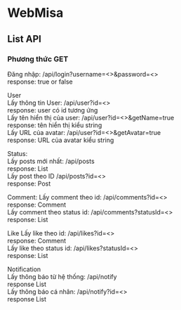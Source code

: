 # WebMisa
## List API
### Phương thức GET

Đăng nhập: /api/login?username=<>&password=<><br/>
	response: true or false<br/>

User<br/>
Lấy thông tin User: /api/user?id=<><br/> 
	response: user có id tương ứng<br/> 
Lấy tên hiển thị của user: /api/user?id=<>&getName=true<br/> 
	response: tên hiển thị kiểu string<br/>
Lấy URL của avatar: /api/user?id=<>&getAvatar=true<br/>
	response: URL của avatar kiểu string<br/>

Status:<br/>
Lấy posts mới nhất: /api/posts<br/>
	response: List<Post><br/>
Lấy post theo ID /api/posts?id=<><br/>
	response: Post<br/>

Comment:
Lấy comment theo id: /api/comments?id=<><br/>
	response: Comment<br/>
Lấy comment theo status id: /api/comments?statusId=<><br/>
	response: List<Comment><br/>

Like
Lấy like theo id: /api/likes?id=<><br/>
	response: Comment<br/>
Lấy like theo status id: /api/likes?statusId=<><br/>
	response: List<Comment><br/>
	
Notification<br/>
Lấy thông báo từ hệ thống: /api/notify<br/>
	response List<Notification><br/>
Lấy thông báo cá nhân: /api/notify?id=<><br/>
	response List<Notification><br/>
